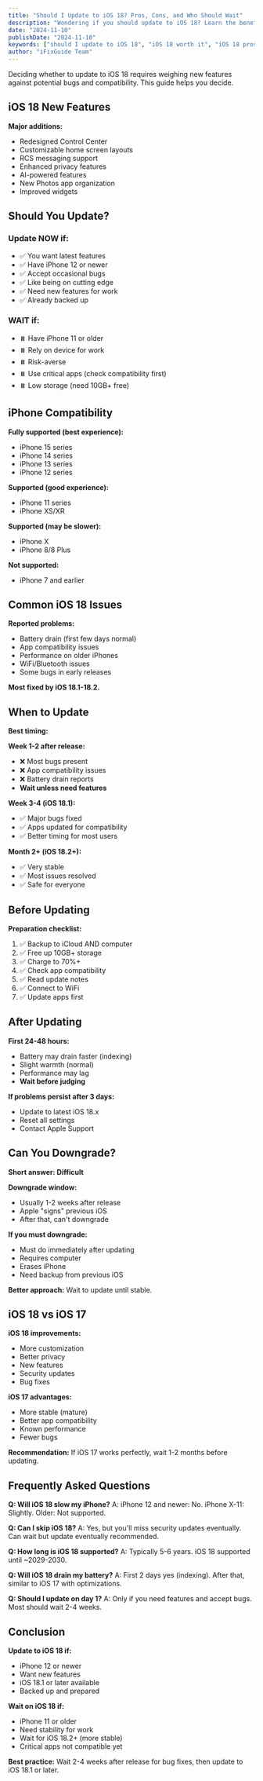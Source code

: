 ```yaml
---
title: "Should I Update to iOS 18? Pros, Cons, and Who Should Wait"
description: "Wondering if you should update to iOS 18? Learn the benefits, potential issues, compatibility, and whether you should update now or wait."
date: "2024-11-10"
publishDate: "2024-11-10"
keywords: ["should I update to iOS 18", "iOS 18 worth it", "iOS 18 pros and cons", "update to iOS 18", "iOS 18 review"]
author: "iFixGuide Team"
---
```


Deciding whether to update to iOS 18 requires weighing new features against potential bugs and compatibility. This guide helps you decide.

## iOS 18 New Features

**Major additions:**
- Redesigned Control Center
- Customizable home screen layouts
- RCS messaging support
- Enhanced privacy features
- AI-powered features
- New Photos app organization
- Improved widgets

## Should You Update?

### Update NOW if:
- ✅ You want latest features
- ✅ Have iPhone 12 or newer
- ✅ Accept occasional bugs
- ✅ Like being on cutting edge
- ✅ Need new features for work
- ✅ Already backed up

### WAIT if:
- ⏸️ Have iPhone 11 or older
- ⏸️ Rely on device for work
- ⏸️ Risk-averse
- ⏸️ Use critical apps (check compatibility first)
- ⏸️ Low storage (need 10GB+ free)

## iPhone Compatibility

**Fully supported (best experience):**
- iPhone 15 series
- iPhone 14 series
- iPhone 13 series
- iPhone 12 series

**Supported (good experience):**
- iPhone 11 series
- iPhone XS/XR

**Supported (may be slower):**
- iPhone X
- iPhone 8/8 Plus

**Not supported:**
- iPhone 7 and earlier

## Common iOS 18 Issues

**Reported problems:**
- Battery drain (first few days normal)
- App compatibility issues
- Performance on older iPhones
- WiFi/Bluetooth issues
- Some bugs in early releases

**Most fixed by iOS 18.1-18.2.**

## When to Update

**Best timing:**

**Week 1-2 after release:**
- ❌ Most bugs present
- ❌ App compatibility issues
- ❌ Battery drain reports
- **Wait unless need features**

**Week 3-4 (iOS 18.1):**
- ✅ Major bugs fixed
- ✅ Apps updated for compatibility
- ✅ Better timing for most users

**Month 2+ (iOS 18.2+):**
- ✅ Very stable
- ✅ Most issues resolved
- ✅ Safe for everyone

## Before Updating

**Preparation checklist:**
1. ✅ Backup to iCloud AND computer
2. ✅ Free up 10GB+ storage
3. ✅ Charge to 70%+
4. ✅ Check app compatibility
5. ✅ Read update notes
6. ✅ Connect to WiFi
7. ✅ Update apps first

## After Updating

**First 24-48 hours:**
- Battery may drain faster (indexing)
- Slight warmth (normal)
- Performance may lag
- **Wait before judging**

**If problems persist after 3 days:**
- Update to latest iOS 18.x
- Reset all settings
- Contact Apple Support

## Can You Downgrade?

**Short answer: Difficult**

**Downgrade window:**
- Usually 1-2 weeks after release
- Apple "signs" previous iOS
- After that, can't downgrade

**If you must downgrade:**
- Must do immediately after updating
- Requires computer
- Erases iPhone
- Need backup from previous iOS

**Better approach:** Wait to update until stable.

## iOS 18 vs iOS 17

**iOS 18 improvements:**
- More customization
- Better privacy
- New features
- Security updates
- Bug fixes

**iOS 17 advantages:**
- More stable (mature)
- Better app compatibility
- Known performance
- Fewer bugs

**Recommendation:** If iOS 17 works perfectly, wait 1-2 months before updating.

## Frequently Asked Questions

**Q: Will iOS 18 slow my iPhone?**
A: iPhone 12 and newer: No. iPhone X-11: Slightly. Older: Not supported.

**Q: Can I skip iOS 18?**
A: Yes, but you'll miss security updates eventually. Can wait but update eventually recommended.

**Q: How long is iOS 18 supported?**
A: Typically 5-6 years. iOS 18 supported until ~2029-2030.

**Q: Will iOS 18 drain my battery?**
A: First 2 days yes (indexing). After that, similar to iOS 17 with optimizations.

**Q: Should I update on day 1?**
A: Only if you need features and accept bugs. Most should wait 2-4 weeks.

## Conclusion

**Update to iOS 18 if:**
- iPhone 12 or newer
- Want new features
- iOS 18.1 or later available
- Backed up and prepared

**Wait on iOS 18 if:**
- iPhone 11 or older
- Need stability for work
- Wait for iOS 18.2+ (more stable)
- Critical apps not compatible yet

**Best practice:** Wait 2-4 weeks after release for bug fixes, then update to iOS 18.1 or later.
